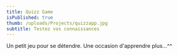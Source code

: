 ```yaml
---
title: Quizz Game
isPublished: true
thumb: /uploads/Projects/quizzapp.jpg
subtitle: Testez vos connaissances
---
```


Un petit jeu pour se détendre. Une occasion d'apprendre plus...^^
